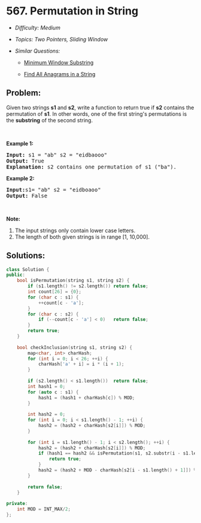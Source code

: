 # 567. Permutation in String

* *Difficulty: Medium*

* *Topics: Two Pointers, Sliding Window*

* *Similar Questions:*

  * [Minimum Window Substring](minimum-window-substring.md)

  * [Find All Anagrams in a String](find-all-anagrams-in-a-string.md)

## Problem:

<p>Given two strings <b>s1</b> and <b>s2</b>, write a function to return true if <b>s2</b> contains the permutation of <b>s1</b>. In other words, one of the first string&#39;s permutations is the <b>substring</b> of the second string.</p>

<p>&nbsp;</p>

<p><b>Example 1:</b></p>

<pre>
<b>Input: </b>s1 = &quot;ab&quot; s2 = &quot;eidbaooo&quot;
<b>Output: </b>True
<b>Explanation:</b> s2 contains one permutation of s1 (&quot;ba&quot;).
</pre>

<p><b>Example 2:</b></p>

<pre>
<b>Input:</b>s1= &quot;ab&quot; s2 = &quot;eidboaoo&quot;
<b>Output:</b> False
</pre>

<p>&nbsp;</p>

<p><b>Note:</b></p>

<ol>
	<li>The input strings only contain lower case letters.</li>
	<li>The length of both given strings is in range [1, 10,000].</li>
</ol>

## Solutions:

```c++
class Solution {
public:
    bool isPermutation(string s1, string s2) {
        if (s1.length() != s2.length()) return false;
        int count[26] = {0};
        for (char c : s1) {
            ++count[c - 'a'];
        }
        for (char c : s2) {
            if (--count[c - 'a'] < 0)   return false;
        }
        return true;
    }
    
    bool checkInclusion(string s1, string s2) {
        map<char, int> charHash;
        for (int i = 0; i < 26; ++i) {
            charHash['a' + i] = i * (i + 1);
        }
        
        if (s2.length() < s1.length())  return false;
        int hash1 = 0;
        for (auto c : s1) {
            hash1 = (hash1 + charHash[c]) % MOD;
        }
        
        int hash2 = 0;
        for (int i = 0; i < s1.length() - 1; ++i) {
            hash2 = (hash2 + charHash[s2[i]]) % MOD;
        }
        
        for (int i = s1.length() - 1; i < s2.length(); ++i) {
            hash2 = (hash2 + charHash[s2[i]]) % MOD;
            if (hash1 == hash2 && isPermutation(s1, s2.substr(i - s1.length() + 1, s1.length()))) {
                return true;
            }
            hash2 = (hash2 + MOD - charHash[s2[i - s1.length() + 1]]) % MOD; 
        }
        
        return false;
    }
    
private:
    int MOD = INT_MAX/2;
};
```
